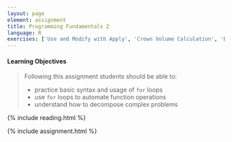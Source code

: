 ```yaml
---
layout: page
element: assignment
title: Programming Fundamentals 2
language: R
exercises: ['Use and Modify with Apply', 'Crown Volume Calculation', 'Basic Vector', 'Basic Index', 'stringr', 'Multiple Files', 'Species Occurrences Elevation Histogram']
---
```


#### Learning Objectives

> Following this assignment students should be able to:
>
> - practice basic syntax and usage of `for` loops
> - use `for` loops to automate function operations 
> - understand how to decompose complex problems

{% include reading.html %}

{% include assignment.html %}
